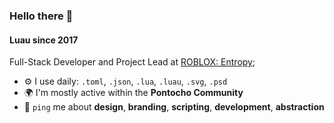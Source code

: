 ### Hello there 👋

#### Luau since 2017

Full-Stack Developer and Project Lead at [ROBLOX: Entropy](https://www.roblox.com/groups/34540724/Project-Entropy#!/about);<br>

- ⚙️ I use daily: `.toml`, `.json`, `.lua`, `.luau`, `.svg`, `.psd`
- 🌍 I'm mostly active within the **Pontocho Community**
- 💬 `ping` me about **design**, **branding**, **scripting**, **development**, **abstraction**
